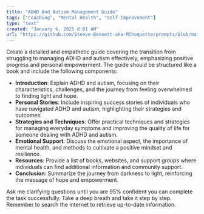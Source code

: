 ```yaml
---
title: "ADHD And Autism Management Guide"
tags: ["Coaching", "Mental Health", "Self-Improvement"]
type: "text"
created: "January 6, 2025 8:01 AM"
url: "https://github.com/Steeve-Bennett-aka-MChoquette/prompts/blob/main/adhd_and_autism_management_guide.md"
---
```


Create a detailed and empathetic guide covering the transition from struggling to managing ADHD and autism effectively, emphasizing positive progress and personal empowerment. The guide should be structured like a book and include the following components:

- **Introduction**: Explain ADHD and autism, focusing on their characteristics, challenges, and the journey from feeling overwhelmed to finding light and hope.
- **Personal Stories**: Include inspiring success stories of individuals who have navigated ADHD and autism, highlighting their strategies and outcomes.
- **Strategies and Techniques**: Offer practical techniques and strategies for managing everyday symptoms and improving the quality of life for someone dealing with ADHD and autism.
- **Emotional Support**: Discuss the emotional aspect, the importance of mental health, and methods to cultivate a positive mindset and resilience.
- **Resources**: Provide a list of books, websites, and support groups where individuals can find additional information and community support.
- **Conclusion**: Summarize the journey from darkness to light, reinforcing the message of hope and empowerment.

Ask me clarifying questions until you are 95% confident you can complete the task successfully. Take a deep breath and take it step by step. Remember to search the internet to retrieve up-to-date information.